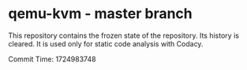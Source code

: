 # qemu-kvm - master branch

This repository contains the frozen state of the repository.
Its history is cleared. It is used only for static code
analysis with Codacy.

Commit Time: 1724983748